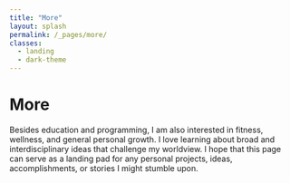 ```yaml
---
title: "More"
layout: splash
permalink: /_pages/more/
classes:
  - landing
  - dark-theme
---
```

<h1> More </h1>
<body>Besides education and programming, I am also interested in fitness, wellness, and general personal growth. I love learning about broad and interdisciplinary ideas that challenge my worldview. I hope that this page can serve as a landing pad for any personal projects, ideas, accomplishments, or stories I might stumble upon.</body>
